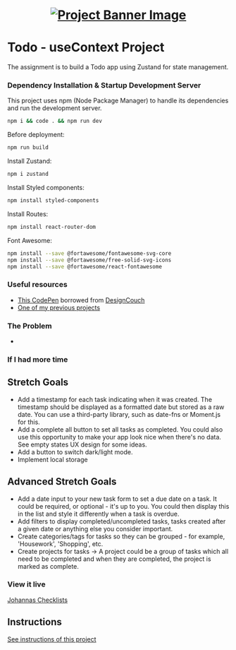 <h1 align="center">
  <a href="">
    <img src="./src/assets/banner.svg" alt="Project Banner Image">
  </a>
</h1>

# Todo - useContext Project

The assignment is to build a Todo app using Zustand for state management.

### Dependency Installation & Startup Development Server

This project uses npm (Node Package Manager) to handle its dependencies and run the development server.

```bash
npm i && code . && npm run dev
```
Before deployment:

```bash
npm run build
```

Install Zustand: 

```bash
npm i zustand
```

Install Styled components: 

```bash
npm install styled-components
```

Install Routes: 

```bash
npm install react-router-dom
```

Font Awesome:  
```bash
npm install --save @fortawesome/fontawesome-svg-core  
npm install --save @fortawesome/free-solid-svg-icons  
npm install --save @fortawesome/react-fontawesome  
```  

### Useful resources

- [This CodePen](https://codepen.io/joheri1/pen/MWNdRNX) borrowed from [DesignCouch](https://codepen.io/designcouch)   
- [One of my previous projects](https://github.com/joheri1/project-movies-vite)

### The Problem
-

### If I had more time
## Stretch Goals
- Add a timestamp for each task indicating when it was created. The timestamp should be displayed as a formatted date but stored as a raw date. You can use a third-party library, such as date-fns or Moment.js for this.
- Add a complete all button to set all tasks as completed. You could also use this opportunity to make your app look nice when there's no data. See empty states UX design for some ideas.
- Add a button to switch dark/light mode.
- Implement local storage
## Advanced Stretch Goals
- Add a date input to your new task form to set a due date on a task. It could be required, or optional - it's up to you. You could then display this in the list and style it differently when a task is overdue.
- Add filters to display completed/uncompleted tasks, tasks created after a given date or anything else you consider important.
- Create categories/tags for tasks so they can be grouped - for example, 'Housework', 'Shopping', etc.
- Create projects for tasks → A project could be a group of tasks which all need to be completed and when they are completed, the project is marked as complete.

### View it live

[Johannas Checklists](https://johannas-checklists.netlify.app/)

## Instructions

<a href="instructions.md">
   See instructions of this project
  </a>
